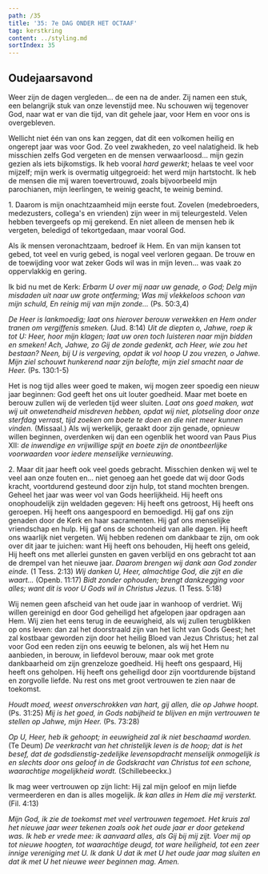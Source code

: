 ```yaml
---
path: /35
title: '35: 7e DAG ONDER HET OCTAAF'
tag: kerstkring
content: ../styling.md
sortIndex: 35
---
```


## Oudejaarsavond

Weer zijn de dagen vergleden... de een na de ander. Zij namen een stuk, een belangrijk stuk van onze levenstijd mee. Nu schouwen wij tegenover God, naar wat er van die tijd, van dit gehele jaar, voor Hem en voor ons is overgebleven.

Wellicht niet één van ons kan zeggen, dat dit een volkomen heilig en ongerept jaar was voor God. Zo veel zwakheden, zo veel nalatigheid. Ik heb misschien zelfs God vergeten en de mensen verwaarloosd... mijn gezin gezien als iets bijkomstigs. Ik heb vooral _hard gewerkt_; helaas te veel voor mijzelf; mijn werk is overmatig uitgegroeid: het werd mijn hartstocht. Ik heb de mensen die mij waren toevertrouwd, zoals bijvoorbeeld mijn parochianen, mijn leerlingen, te weinig geacht, te weinig bemind.

1\. Daarom is mijn onachtzaamheid mijn eerste fout. Zovelen (medebroeders, medezusters, collega's en vrienden) zijn weer in mij teleurgesteld. Velen hebben tevergeefs op mij gerekend. En niet alleen de mensen heb ik vergeten, beledigd of tekortgedaan, maar vooral God.

Als ik mensen veronachtzaam, bedroef ik Hem. En van mijn kansen tot gebed, tot veel en vurig gebed, is nogal veel verloren gegaan. De trouw en de toewijding voor wat zeker Gods wil was in mijn leven... was vaak zo oppervlakkig en gering.

Ik bid nu met de Kerk: 
_Erbarm U over mij naar uw genade, o God;_ 
_Delg mijn misdaden uit naar uw grote ontferming;_ 
_Was mij vlekkeloos schoon van mijn schuld,_ 
_En reinig mij van mijn zonde..._ (Ps. 50:3,4)

_De Heer is lankmoedig; laat ons hierover berouw verwekken en Hem onder tranen om vergiffenis smeken._ (Jud. 8:14) _Uit de diepten o, Jahwe, roep ik tot U: Heer, hoor mijn klagen; laat uw oren toch luisteren naar mijn bidden en smeken! Ach, Jahwe, zo Gij de zonde gedenkt, ach Heer, wie zou het bestaan? Neen, bij U is vergeving, opdat ik vol hoop U zou vrezen, o Jahwe. Mijn ziel schouwt hunkerend naar zijn belofte, mijn ziel smacht naar de Heer._ (Ps. 130:1-5)

Het is nog tijd alles weer goed te maken, wij mogen zeer spoedig een nieuw jaar beginnen: God geeft het ons uit louter goedheid. Maar met boete en berouw zullen wij de verleden tijd weer sluiten. _Laat ons goed maken, wat wij uit onwetendheid misdreven hebben, opdat wij niet, plotseling door onze sterfdag verrast, tijd zoeken om boete te doen en die niet meer kunnen vinden._ (Missaal.) Als wij werkelijk, geraakt door zijn genade, opnieuw willen beginnen, overdenken wij dan een ogenblik het woord van Paus Pius XII: _de inwendige en vrijwillige spijt en boete zijn de onontbeerlijke voorwaarden voor iedere menselijke vernieuwing_.

2\. Maar dit jaar heeft ook veel goeds gebracht. Misschien denken wij wel te veel aan onze fouten en... niet genoeg aan het goede dat wij door Gods kracht, voortdurend gesteund door zijn hulp, tot stand mochten brengen. Geheel het jaar was weer vol van Gods heerlijkheid. Hij heeft ons onophoudelijk zijn weldaden gegeven: Hij heeft ons getroost, Hij heeft ons geroepen. Hij heeft ons aangespoord en bemoedigd. Hij gaf ons zijn genaden door de Kerk en haar sacramenten. Hij gaf ons menselijke vriendschap en hulp. Hij gaf ons de schoonheid van alle dagen. Hij heeft ons waarlijk niet vergeten. Wij hebben redenen om dankbaar te zijn, om ook over dit jaar te juichen: want Hij heeft ons behouden, Hij heeft ons geleid, Hij heeft ons met allerlei gunsten en gaven verblijd en ons gebracht tot aan de drempel van het nieuwe jaar. _Daarom brengen wij dank aan God zonder einde._ (1 Tess. 2:13) _Wij danken U, Heer, almachtige God, die zijt en die waart..._ (Openb. 11:17) _Bidt zonder ophouden; brengt dankzegging voor alles; want dit is voor U Gods wil in Christus Jezus._ (1 Tess. 5:18)

Wij nemen geen afscheid van het oude jaar in wanhoop of verdriet. Wij willen gereinigd en door God geheiligd het afgelopen jaar opdragen aan Hem. Wij zien het eens terug in de eeuwigheid, als wij zullen terugblikken op ons leven: dan zal het doorstraald zijn van het licht van Gods Geest; het zal kostbaar geworden zijn door het heilig Bloed van Jezus Christus; het zal voor God een reden zijn ons eeuwig te belonen, als wij het Hem nu aanbieden, in berouw, in liefdevol berouw, maar ook met grote dankbaarheid om zijn grenzeloze goedheid. Hij heeft ons gespaard, Hij heeft ons geholpen. Hij heeft ons geheiligd door zijn voortdurende bijstand en zorgvolle liefde. Nu rest ons met groot vertrouwen te zien naar de toekomst.

_Houdt moed, weest onverschrokken van hart, gij allen, die op Jahwe hoopt._ (Ps. 31:25) _Mij is het goed, in Gods nabijheid te blijven en mijn vertrouwen te stellen op Jahwe, mijn Heer._ (Ps. 73:28)

_Op U, Heer, heb ik gehoopt; in eeuwigheid zal ik niet beschaamd worden._ (Te Deum) _De veerkracht van het christelijk leven is de hoop; dat is het besef, dat de godsdienstig-zedelijke levensopdracht menselijk onmogelijk is en slechts door ons geloof in de Godskracht van Christus tot een schone, waarachtige mogelijkheid wordt._ (Schillebeeckx.)

Ik mag weer vertrouwen op zijn licht: Hij zal mijn geloof en mijn liefde vermeerderen en dan is alles mogelijk. _Ik kan alles in Hem die mij versterkt._ (Fil. 4:13)

_Mijn God, ik zie de toekomst met veel vertrouwen tegemoet. Het kruis zal het nieuwe jaar weer tekenen zoals ook het oude jaar er door getekend was. Ik heb er vrede mee: ik aanvaard alles, als Gij bij mij zijt. Voer mij op tot nieuwe hoogten, tot waarachtige deugd, tot ware heiligheid, tot een zeer innige vereniging met U. Ik dank U dat ik met U het oude jaar mag sluiten en dat ik met U het nieuwe weer beginnen mag. Amen._
